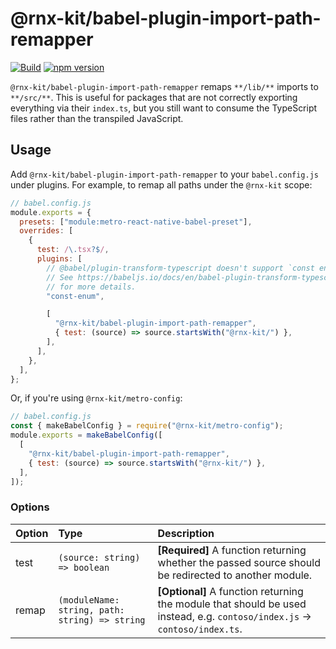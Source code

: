 <!--remove-block start-->

# @rnx-kit/babel-plugin-import-path-remapper

[![Build](https://github.com/microsoft/rnx-kit/actions/workflows/build.yml/badge.svg)](https://github.com/microsoft/rnx-kit/actions/workflows/build.yml)
[![npm version](https://img.shields.io/npm/v/@rnx-kit/babel-plugin-import-path-remapper)](https://www.npmjs.com/package/@rnx-kit/babel-plugin-import-path-remapper)

<!--remove-block end-->

`@rnx-kit/babel-plugin-import-path-remapper` remaps `**/lib/**` imports to
`**/src/**`. This is useful for packages that are not correctly exporting
everything via their `index.ts`, but you still want to consume the TypeScript
files rather than the transpiled JavaScript.

## Usage

Add `@rnx-kit/babel-plugin-import-path-remapper` to your `babel.config.js` under
plugins. For example, to remap all paths under the `@rnx-kit` scope:

```js
// babel.config.js
module.exports = {
  presets: ["module:metro-react-native-babel-preset"],
  overrides: [
    {
      test: /\.tsx?$/,
      plugins: [
        // @babel/plugin-transform-typescript doesn't support `const enum`s.
        // See https://babeljs.io/docs/en/babel-plugin-transform-typescript#caveats
        // for more details.
        "const-enum",

        [
          "@rnx-kit/babel-plugin-import-path-remapper",
          { test: (source) => source.startsWith("@rnx-kit/") },
        ],
      ],
    },
  ],
};
```

Or, if you're using `@rnx-kit/metro-config`:

```js
// babel.config.js
const { makeBabelConfig } = require("@rnx-kit/metro-config");
module.exports = makeBabelConfig([
  [
    "@rnx-kit/babel-plugin-import-path-remapper",
    { test: (source) => source.startsWith("@rnx-kit/") },
  ],
]);
```

### Options

| Option | Type                                           | Description                                                                                                                |
| :----- | :--------------------------------------------- | :------------------------------------------------------------------------------------------------------------------------- |
| test   | `(source: string) => boolean`                  | **[Required]** A function returning whether the passed source should be redirected to another module.                      |
| remap  | `(moduleName: string, path: string) => string` | **[Optional]** A function returning the module that should be used instead, e.g. `contoso/index.js` -> `contoso/index.ts`. |
